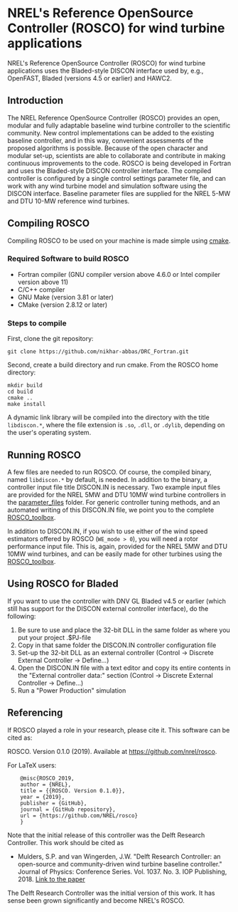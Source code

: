 # NREL's Reference OpenSource Controller (ROSCO) for wind turbine applications
NREL's Reference OpenSource Controller (ROSCO) for wind turbine applications uses the Bladed-style DISCON interface used by, e.g., OpenFAST, Bladed (versions 4.5 or earlier) and HAWC2.

## Introduction
The NREL Reference OpenSource Controller (ROSCO) provides an open, modular and fully adaptable baseline wind turbine controller to the scientific community. New control implementations can be added to the existing baseline controller, and in this way, convenient assessments of the proposed algorithms is possible. Because of the open character and modular set-up, scientists are able to collaborate and contribute in making continuous improvements to the code. ROSCO is being developed in Fortran and uses the Bladed-style DISCON controller interface. The compiled controller is configured by a single control settings parameter file, and can work with any wind turbine model and simulation software using the DISCON interface. Baseline parameter files are supplied for the NREL 5-MW and DTU 10-MW reference wind turbines.

## Compiling ROSCO
Compiling ROSCO to be used on your machine is made simple using [cmake](https://cmake.org/). 

### Required Software to build ROSCO
* Fortran compiler (GNU compiler version above 4.6.0 or Intel compiler version above 11)
* C/C++ compiler
* GNU Make (version 3.81 or later)
* CMake (version 2.8.12 or later)

### Steps to compile
First, clone the git repository:
``` 
git clone https://github.com/nikhar-abbas/DRC_Fortran.git
```
Second, create a build directory and run cmake. From the ROSCO home directory:
```
mkdir build
cd build
cmake ..
make install
```
A dynamic link library will be compiled into the directory with the title `libdiscon.*`, where the file extension is `.so`, `.dll`, or `.dylib`, depending on the user's operating system.  

## Running ROSCO
A few files are needed to run ROSCO. Of course, the compiled binary, named `libdiscon.*` by default, is needed. In addition to the binary, a controller input file title DISCON.IN is necessary. Two example input files are provided for the NREL 5MW and DTU 10MW wind turbine controllers in the [parameter_files](parameter_files) folder. For generic controller tuning methods, and an automated writing of this DISCON.IN file, we point you to the complete [ROSCO_toolbox](https://github.com/nrel/rosco_toolbox). 

In addition to DISCON.IN, if you wish to use either of the wind speed estimators offered by ROSCO (`WE_mode > 0`), you will need a rotor performance input file. This is, again, provided for the NREL 5MW and DTU 10MW wind turbines, and can be easily made for other turbines using the [ROSCO_toolbox](https://github.com/nrel/rosco_toolbox). 

## Using ROSCO for Bladed
If you want to use the controller with DNV GL Bladed v4.5 or earlier (which still has support for the DISCON external controller interface), do the following:
1. Be sure to use and place the 32-bit DLL in the same folder as where you put your project .$PJ-file
2. Copy in that same folder the DISCON.IN controller configuration file
3. Set-up the 32-bit DLL as an external controller (Control -> Discrete External Controller -> Define...)
3. Open the DISCON.IN file with a text editor and copy its entire contents in the "External controller data:" section (Control -> Discrete External Controller -> Define...)
4. Run a "Power Production" simulation

## Referencing
If ROSCO played a role in your research, please cite it. This software can be
cited as:

   ROSCO. Version 0.1.0 (2019). Available at https://github.com/nrel/rosco.

For LaTeX users:

```
    @misc{ROSCO_2019,
    author = {NREL},
    title = {{ROSCO. Version 0.1.0}},
    year = {2019},
    publisher = {GitHub},
    journal = {GitHub repository},
    url = {https://github.com/NREL/rosco}
    }
```

Note that the initial release of this controller was the Delft Research Controller. This work should be cited as
* Mulders, S.P. and van Wingerden, J.W. "Delft Research Controller: an open-source and community-driven wind turbine baseline controller." Journal of Physics: Conference Series. Vol. 1037. No. 3. IOP Publishing, 2018. [Link to the paper](https://iopscience.iop.org/article/10.1088/1742-6596/1037/3/032009/meta)

The Delft Research Controller was the initial version of this work. It has sense been grown significantly and become NREL's ROSCO. 